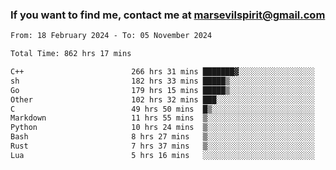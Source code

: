 ### If you want to find me, contact me at marsevilspirit@gmail.com

<!--
**marsevilspirit/marsevilspirit** is a ✨ _special_ ✨ repository because its `README.md` (this file) appears on your GitHub profile.

Here are some ideas to get you started:

- 🔭 I’m currently working on ...
- 🌱 I’m currently learning ...
- 👯 I’m looking to collaborate on ...
- 🤔 I’m looking for help with ...
- 💬 Ask me about ...
- 📫 How to reach me: ...
- 😄 Pronouns: ...
- ⚡ Fun fact: ...
-->
<!--START_SECTION:waka-->

```txt
From: 18 February 2024 - To: 05 November 2024

Total Time: 862 hrs 17 mins

C++                        266 hrs 31 mins ███████▓░░░░░░░░░░░░░░░░░   30.91 %
sh                         182 hrs 33 mins █████▒░░░░░░░░░░░░░░░░░░░   21.17 %
Go                         179 hrs 15 mins █████▒░░░░░░░░░░░░░░░░░░░   20.79 %
Other                      102 hrs 32 mins ███░░░░░░░░░░░░░░░░░░░░░░   11.89 %
C                          49 hrs 50 mins  █▒░░░░░░░░░░░░░░░░░░░░░░░   05.78 %
Markdown                   11 hrs 55 mins  ▒░░░░░░░░░░░░░░░░░░░░░░░░   01.38 %
Python                     10 hrs 24 mins  ▒░░░░░░░░░░░░░░░░░░░░░░░░   01.21 %
Bash                       8 hrs 27 mins   ▒░░░░░░░░░░░░░░░░░░░░░░░░   00.98 %
Rust                       7 hrs 37 mins   ▒░░░░░░░░░░░░░░░░░░░░░░░░   00.88 %
Lua                        5 hrs 16 mins   ░░░░░░░░░░░░░░░░░░░░░░░░░   00.61 %
```

<!--END_SECTION:waka-->
